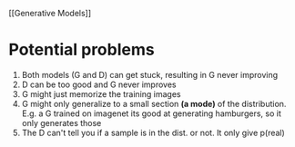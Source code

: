 [[Generative Models]]
# Potential problems
1. Both models (G and D) can get stuck, resulting in G never improving
2. D can be too good and G never improves
3. G might just memorize the training images
4. G might only generalize to a small section **(a mode)** of the distribution. E.g. a G trained on imagenet its good at generating hamburgers, so it only generates those
5. The D can't tell you if a sample is in the dist. or not. It only give p(real)